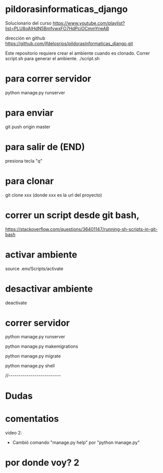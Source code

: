 # pildorasinformaticas_django
Solucionario del curso https://www.youtube.com/playlist?list=PLU8oAlHdN5BmfvwxFO7HdPciOCmmYneAB

dirección en github https://github.com/jfdelosrios/pildorasinformaticas_django.git

Este repositorio requiere crear el ambiente cuando es clonado. Correr script.sh para generar el ambiente.
./script.sh

# para correr servidor
python manage.py runserver

# para enviar
git push origin master

# para salir de (END)
presiona tecla "q"

# para clonar
git clone xxx
(donde xxx es la url del proyecto)

# correr un script desde git bash, 
https://stackoverflow.com/questions/36401147/running-sh-scripts-in-git-bash

# activar ambiente
source .env/Scripts/activate

# desactivar ambiente
deactivate

# correr servidor
python manage.py runserver

python manage.py makemigrations

python manage.py migrate

python manage.py shell


//--------------------------

# Dudas

# comentatios

video 2:
- Cambió comando "manage.py help" por "python manage.py"


# por donde voy? 2
